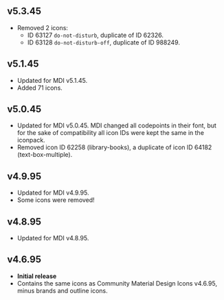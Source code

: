 ## v5.3.45
- Removed 2 icons:
    - ID 63127 `do-not-disturb`, duplicate of ID 62326.
    - ID 63128 `do-not-disturb-off`, duplicate of ID 988249.

## v5.1.45
- Updated for MDI v5.1.45.
- Added 71 icons.

## v5.0.45
- Updated for MDI v5.0.45. MDI changed all codepoints in their font, but for the sake of
compatibility all icon IDs were kept the same in the iconpack.
- Removed icon ID 62258 (library-books), a duplicate of icon ID 64182 (text-box-multiple).

## v4.9.95
- Updated for MDI v4.9.95.
- Some icons were removed!

## v4.8.95
- Updated for MDI v4.8.95.

## v4.6.95
- **Initial release**
- Contains the same icons as Community Material Design
Icons v4.6.95, minus brands and outline icons.
